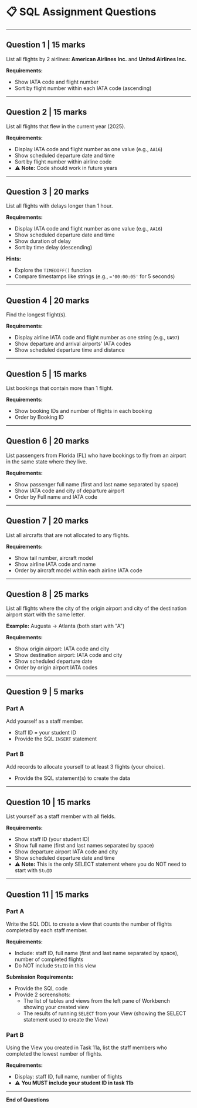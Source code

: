 # 📋 SQL Assignment Questions

---

## Question 1 | **15 marks**

List all flights by 2 airlines: **American Airlines Inc.** and **United Airlines Inc.**

**Requirements:**
- Show IATA code and flight number
- Sort by flight number within each IATA code (ascending)

---

## Question 2 | **15 marks**

List all flights that flew in the current year (2025).

**Requirements:**
- Display IATA code and flight number as one value (e.g., `AA16`)
- Show scheduled departure date and time
- Sort by flight number within airline code
- ⚠️ **Note:** Code should work in future years

---

## Question 3 | **20 marks**

List all flights with delays longer than 1 hour.

**Requirements:**
- Display IATA code and flight number as one value (e.g., `AA16`)
- Show scheduled departure date and time
- Show duration of delay
- Sort by time delay (descending)

**Hints:**
- Explore the `TIMEDIFF()` function
- Compare timestamps like strings (e.g., `='00:00:05'` for 5 seconds)

---

## Question 4 | **20 marks**

Find the longest flight(s).

**Requirements:**
- Display airline IATA code and flight number as one string (e.g., `UA97`)
- Show departure and arrival airports' IATA codes
- Show scheduled departure time and distance

---

## Question 5 | **15 marks**

List bookings that contain more than 1 flight.

**Requirements:**
- Show booking IDs and number of flights in each booking
- Order by Booking ID

---

## Question 6 | **20 marks**

List passengers from Florida (FL) who have bookings to fly from an airport in the same state where they live.

**Requirements:**
- Show passenger full name (first and last name separated by space)
- Show IATA code and city of departure airport
- Order by Full name and IATA code

---

## Question 7 | **20 marks**

List all aircrafts that are not allocated to any flights.

**Requirements:**
- Show tail number, aircraft model
- Show airline IATA code and name
- Order by aircraft model within each airline IATA code

---

## Question 8 | **25 marks**

List all flights where the city of the origin airport and city of the destination airport start with the same letter.

**Example:** Augusta → Atlanta (both start with "A")

**Requirements:**
- Show origin airport: IATA code and city
- Show destination airport: IATA code and city
- Show scheduled departure date
- Order by origin airport IATA codes

---

## Question 9 | **5 marks**

### Part A
Add yourself as a staff member.
- Staff ID = your student ID
- Provide the SQL `INSERT` statement

### Part B
Add records to allocate yourself to at least 3 flights (your choice).
- Provide the SQL statement(s) to create the data

---

## Question 10 | **15 marks**

List yourself as a staff member with all fields.

**Requirements:**
- Show staff ID (your student ID)
- Show full name (first and last names separated by space)
- Show departure airport IATA code and city
- Show scheduled departure date and time
- ⚠️ **Note:** This is the only SELECT statement where you do NOT need to start with `StuID`

---

## Question 11 | **15 marks**

### Part A
Write the SQL DDL to create a view that counts the number of flights completed by each staff member.

**Requirements:**
- Include: staff ID, full name (first and last name separated by space), number of completed flights
- Do NOT include `StuID` in this view

**Submission Requirements:**
- Provide the SQL code
- Provide 2 screenshots:
  - The list of tables and views from the left pane of Workbench showing your created view
  - The results of running `SELECT` from your View (showing the SELECT statement used to create the View)

### Part B
Using the View you created in Task 11a, list the staff members who completed the lowest number of flights.

**Requirements:**
- Display: staff ID, full name, number of flights
- ⚠️ **You MUST include your student ID in task 11b**

---

**End of Questions**






